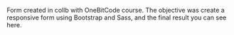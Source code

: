 Form created in collb with OneBitCode course.
The objective was create a responsive form using Bootstrap and Sass, and the final result you can see here.
